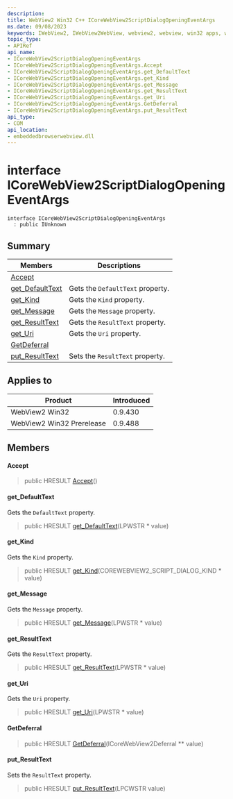 ```yaml
---
description: 
title: WebView2 Win32 C++ ICoreWebView2ScriptDialogOpeningEventArgs
ms.date: 09/08/2023
keywords: IWebView2, IWebView2WebView, webview2, webview, win32 apps, win32, edge, ICoreWebView2, ICoreWebView2Controller, browser control, edge html, ICoreWebView2ScriptDialogOpeningEventArgs
topic_type: 
- APIRef
api_name:
- ICoreWebView2ScriptDialogOpeningEventArgs
- ICoreWebView2ScriptDialogOpeningEventArgs.Accept
- ICoreWebView2ScriptDialogOpeningEventArgs.get_DefaultText
- ICoreWebView2ScriptDialogOpeningEventArgs.get_Kind
- ICoreWebView2ScriptDialogOpeningEventArgs.get_Message
- ICoreWebView2ScriptDialogOpeningEventArgs.get_ResultText
- ICoreWebView2ScriptDialogOpeningEventArgs.get_Uri
- ICoreWebView2ScriptDialogOpeningEventArgs.GetDeferral
- ICoreWebView2ScriptDialogOpeningEventArgs.put_ResultText
api_type:
- COM
api_location:
- embeddedbrowserwebview.dll
---
```


# interface ICoreWebView2ScriptDialogOpeningEventArgs

```
interface ICoreWebView2ScriptDialogOpeningEventArgs
  : public IUnknown
```

## Summary

 Members                        | Descriptions
--------------------------------|---------------------------------------------
[Accept](#accept) | 
[get_DefaultText](#get_defaulttext) | Gets the `DefaultText` property.
[get_Kind](#get_kind) | Gets the `Kind` property.
[get_Message](#get_message) | Gets the `Message` property.
[get_ResultText](#get_resulttext) | Gets the `ResultText` property.
[get_Uri](#get_uri) | Gets the `Uri` property.
[GetDeferral](#getdeferral) | 
[put_ResultText](#put_resulttext) | Sets the `ResultText` property.

## Applies to

Product                         | Introduced
--------------------------------|---------------------------------------------
WebView2 Win32            |    0.9.430
WebView2 Win32 Prerelease |    0.9.488

## Members

#### Accept

> public HRESULT [Accept](#accept)()

#### get_DefaultText

Gets the `DefaultText` property.

> public HRESULT [get_DefaultText](#get_defaulttext)(LPWSTR * value)

#### get_Kind

Gets the `Kind` property.

> public HRESULT [get_Kind](#get_kind)(COREWEBVIEW2_SCRIPT_DIALOG_KIND * value)

#### get_Message

Gets the `Message` property.

> public HRESULT [get_Message](#get_message)(LPWSTR * value)

#### get_ResultText

Gets the `ResultText` property.

> public HRESULT [get_ResultText](#get_resulttext)(LPWSTR * value)

#### get_Uri

Gets the `Uri` property.

> public HRESULT [get_Uri](#get_uri)(LPWSTR * value)

#### GetDeferral

> public HRESULT [GetDeferral](#getdeferral)(ICoreWebView2Deferral ** value)

#### put_ResultText

Sets the `ResultText` property.

> public HRESULT [put_ResultText](#put_resulttext)(LPCWSTR value)

